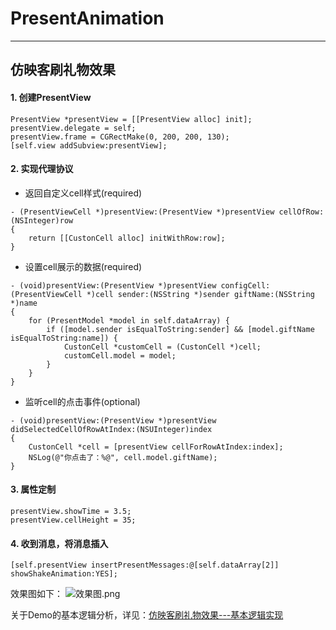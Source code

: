 # PresentAnimation
***
## 仿映客刷礼物效果

#### 1. 创建PresentView

```
PresentView *presentView = [[PresentView alloc] init];
presentView.delegate = self;
presentView.frame = CGRectMake(0, 200, 200, 130);
[self.view addSubview:presentView];
```

#### 2. 实现代理协议

* 返回自定义cell样式(required)

```
- (PresentViewCell *)presentView:(PresentView *)presentView cellOfRow:(NSInteger)row
{
    return [[CustonCell alloc] initWithRow:row];
}
```
* 设置cell展示的数据(required)

```
- (void)presentView:(PresentView *)presentView configCell:(PresentViewCell *)cell sender:(NSString *)sender giftName:(NSString *)name
{
    for (PresentModel *model in self.dataArray) {
        if ([model.sender isEqualToString:sender] && [model.giftName isEqualToString:name]) {
            CustonCell *customCell = (CustonCell *)cell;
            customCell.model = model;
        }
    }
}
```
* 监听cell的点击事件(optional)

```
- (void)presentView:(PresentView *)presentView didSelectedCellOfRowAtIndex:(NSUInteger)index
{
    CustonCell *cell = [presentView cellForRowAtIndex:index];
    NSLog(@"你点击了：%@", cell.model.giftName);
}
```

#### 3. 属性定制

```
presentView.showTime = 3.5;
presentView.cellHeight = 35;
```

#### 4. 收到消息，将消息插入

```
[self.presentView insertPresentMessages:@[self.dataArray[2]] showShakeAnimation:YES];
```
效果图如下：
![效果图.png](http://upload-images.jianshu.io/upload_images/1344789-f91968285ccc875d.png?imageMogr2/auto-orient/strip%7CimageView2/2/w/1240)

关于Demo的基本逻辑分析，详见：[仿映客刷礼物效果---基本逻辑实现](http://www.jianshu.com/p/59c9532b22d9)